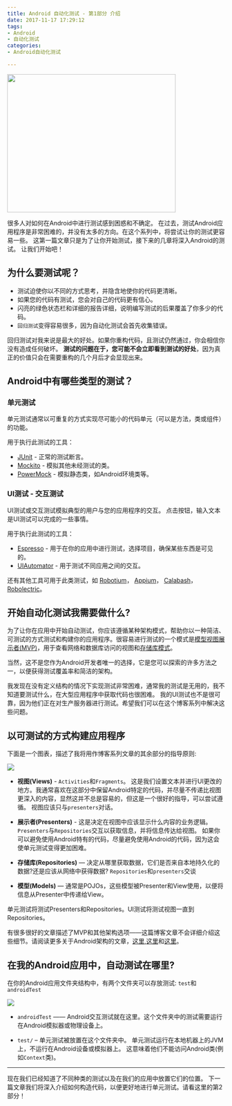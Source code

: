 ```yaml
---
title: Android 自动化测试 - 第1部分 介绍
date: 2017-11-17 17:29:12
tags:
- Android
- 自动化测试
categories:
- Android自动化测试

---
```


<img src="http://szimg.mukewang.com/5850bc4500015ecd05400300-360-202.jpg" width="88%" height="320" align=center/>


很多人对如何在Android中进行测试感到困惑和不确定。
在过去，测试Android应用程序是非常困难的，并没有太多的方向。在这个系列中，将尝试让你的测试更容易一些。
这第一篇文章只是为了让你开始测试，接下来的几章将深入Android的测试。
让我们开始吧！

<!-- more -->

## 为什么要测试呢？

* 测试迫使你以不同的方式思考，并隐含地使你的代码更清晰。
* 如果您的代码有测试，您会对自己的代码更有信心。
* 闪亮的绿色状态栏和详细的报告详细，说明编写测试的后果覆盖了你多少的代码。
* `回归测试`变得容易很多，因为自动化测试会首先收集错误。

回归测试对我来说是最大的好处。如果你重构代码，且测试仍然通过，你会相信你没有造成任何破坏。
**测试的问题在于，您可能不会立即看到测试的好处**，因为真正的价值只会在需要重构的几个月后才会显现出来。

## Android中有哪些类型的测试？

### 单元测试

单元测试通常以可重复的方式实现尽可能小的代码单元（可以是方法，类或组件）的功能。

用于执行此测试的工具：

* [JUnit](http://junit.org/)  - 正常的测试断言。
* [Mockito](http://site.mockito.org) - 模拟其他未经测试的类。
* [PowerMock](https://github.com/jayway/powermock)  - 模拟静态类，如Android环境类等。

### UI测试 - 交互测试

UI测试或交互测试模拟典型的用户与您的应用程序的交互。
点击按钮，输入文本是UI测试可以完成的一些事情。

用于执行此测试的工具：

* [Espresso](https://google.github.io/android-testing-support-library/docs/espresso/)  - 用于在你的应用中进行测试，选择项目，确保某些东西是可见的。 
* [UIAutomator](https://developer.android.google.cn/training/testing/ui-testing/uiautomator-testing.html)  - 用于测试不同应用之间的交互。

还有其他工具可用于此类测试，如  [Robotium](http://robotium.com/)，  [Appium](http://appium.io/)，  [Calabash](http://calaba.sh/)，  [Robolectric](http://robolectric.org/)。

## 开始自动化测试我需要做什么?

为了让你在应用中开始自动测试，你应该遵循某种架构模式，帮助你以一种简洁、可测试的方式测试和构建你的应用程序。很容易进行测试的一个模式是[模型视图展示者(MVP)](https://en.wikipedia.org/wiki/Model%E2%80%93view%E2%80%93presenter)，用于查看网络和数据库访问的视图和[存储库模式](http://martinfowler.com/eaaCatalog/repository.html)。

当然，这不是您作为Android开发者唯一的选择，它是您可以探索的许多方法之一，以便获得测试覆盖率和简洁的架构。

我发现在没有定义结构的情况下实现测试非常困难，通常我的测试是无用的，我不知道要测试什么，在大型应用程序中获取代码也很困难。
我的UI测试也不是很可靠，因为他们正在对生产服务器进行测试。希望我们可以在这个博客系列中解决这些问题。

## 以可测试的方式构建应用程序

下面是一个图表，描述了我将用作博客系列文章的其余部分的指导原则:

![](https://i0.wp.com/riggaroo.co.za/wp-content/uploads/2016/06/BasicStructureOfAndroidApp.png?w=276&ssl=1)

*  **视图(Views)** - `Activities`和`Fragments`。
这是我们设置文本并进行UI更改的地方。我通常喜欢在这部分中保留Android特定的代码，并尽量不传递比视图更深入的内容，显然这并不总是容易的，但这是一个很好的指导，可以尝试遵循。
视图应该只与`presenters`对话。

* **展示者(Presenters)** - 这是决定在视图中应该显示什么内容的业务逻辑。
`Presenters`与`Repositories`交互以获取信息，并将信息传达给视图。
如果你可以避免使用Android特有的代码，尽量避免使用Android的代码，因为这会使单元测试变得更加困难。

* **存储库(Repositories)** — 决定从哪里获取数据，它们是否来自本地持久化的数据?还是应该从网络中获得数据?
`Repositories`和`presenters`交谈

* **模型(Models)** — 通常是POJOs，这些模型被Presenter和View使用，以便将信息从Presenter中传递给View。

单元测试将测试Presenters和Repositories。UI测试将测试视图一直到Repositories。

有很多很好的文章描述了MVP和其他架构选项——这篇博客文章不会详细介绍这些细节。请阅读更多关于Android架构的文章，[这里](https://labs.ribot.co.uk/android-application-architecture-8b6e34acda65#.qbyl367c7),[这里](https://github.com/googlesamples/android-architecture)和[这里](https://github.com/android10/Android-CleanArchitecture)。

## 在我的Android应用中，自动测试在哪里?

在你的Android应用文件夹结构中，有两个文件夹可以存放测试: `test`和`androidTest`

![](https://i2.wp.com/riggaroo.co.za/wp-content/uploads/2016/06/Automated-testing-in-Android.png?resize=768%2C904&ssl=1)

* `androidTest` —— Android交互测试就在这里。这个文件夹中的测试需要运行在Android模拟器或物理设备上。

* `test/`  – 单元测试被放置在这个文件夹中。
单元测试运行在本地机器上的JVM上，不运行在Android设备或模拟器上。
这意味着他们不能访问Android类(例如`Context`类)。


---

现在我们已经知道了不同种类的测试以及在我们的应用中放置它们的位置。
下一篇文章我们将深入介绍如何构造代码，以便更好地进行单元测试。请看这里的第2部分！

